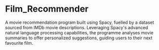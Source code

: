 # Film_Recommender
A movie recommendation program built using Spacy, fuelled by a dataset sourced from IMDb movie descriptions. Leveraging Spacy's advanced natural language processing capabilities, the programme analyses movie summaries to offer personalized suggestions, guiding users to their next favourite film. 
